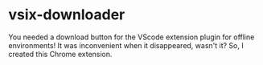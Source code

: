 # vsix-downloader
You needed a download button for the VScode extension plugin for offline environments! It was inconvenient when it disappeared, wasn't it? So, I created this Chrome extension.
